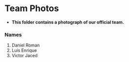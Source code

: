 # Team Photos
- #### This folder contains a photograph of our official team.
### Names
1. Daniel Roman
2. Luis Enrique
3. Victor Jaced
